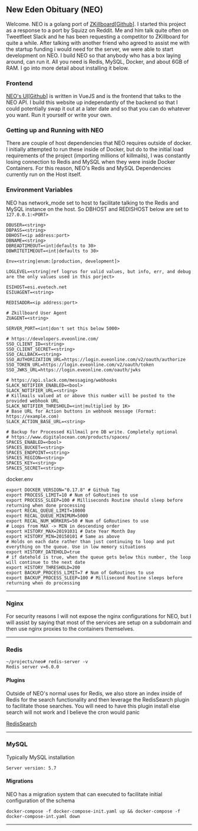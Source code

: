 ## New Eden Obituary (NEO)

Welcome. NEO is a golang port of [ZKillboard](https://zkillboard)[[Github](https://github.com/zkillboard/zkillboard)]. I started this project as a response to a port by Squizz on Reddit. Me and him talk quite often on Tweetfleet Slack and he has been requesting a competitor to ZKillboard for quite a while. After talking with another friend who agreed to assist me with the startup funding i would need for the server, we were able to start development on NEO. I build NEO so that anybody who has a box laying around, can run it. All you need is Redis, MySQL, Docker, and about 6GB of RAM. I go into more detail about installing it below.

### Frontend

[NEO's UI](https://neo.eveisesi.space)[[Github](https://github.com/eveisesi/neo-ui)] is written in VueJS and is the frontend that talks to the NEO API. I build this website up independantly of the backend so that I could potentially swap it out at a later date and so that you can do whatever you want. Run it yourself or write your own.

### Getting up and Running with NEO

There are couple of host dependencies that NEO requires outside of docker. I initially attempted to run these inside of Docker, but do to the initial load requirements of the project (importing millions of killmails), I was constantly losing connection to Redis and MySQL when they were inside Docker Containers. For this reason, NEO's Redis and MySQL Dependencies currently run on the Host itself.

### Environment Variables

NEO has network_mode set to host to facilitate talking to the Redis and MySQL instance on the host.
So DBHOST and REDISHOST below are set to `127.0.0.1:<PORT>`

```
DBUSER=<string>
DBPASS=<string>
DBHOST=<ip address:port>
DBNAME=<string>
DBREADTIMEOUT=<int|defaults to 30>
DBWRITETIMEOUT=<int|defaults to 30>

Env=<string|enum:[production, development]>

LOGLEVEL=<string|ref logrus for valid values, but info, err, and debug are the only values used in this porject>

ESIHOST=esi.evetech.net
ESIUAGENT=<string>

REDISADDR=<ip address:port>

# Zkillboard User Agent
ZUAGENT=<string>

SERVER_PORT=<int|don't set this below 5000>

# https://developers.eveonline.com/
SSO_CLIENT_ID=<string>
SSO_CLIENT_SECRET=<string>
SSO_CALLBACK=<string>
SSO_AUTHORIZATION_URL=https://login.eveonline.com/v2/oauth/authorize
SSO_TOKEN_URL=https://login.eveonline.com/v2/oauth/token
SSO_JWKS_URL=https://login.eveonline.com/oauth/jwks

# https://api.slack.com/messaging/webhooks
SLACK_NOTIFIER_ENABLED=<bool>
SLACK_NOTIFIER_URL=<string>
# Killmails valued at or above this number will be posted to the provided webhook URL
SLACK_NOTIFIER_THRESHOLD=<int|multiplied by 1K>
# Base URL for Action buttons in webhook message (Format: https://example.com)
SLACK_ACTION_BASE_URL=<string>

# Backup for Processed Killmail pre DB write. Completely optional
# https://www.digitalocean.com/products/spaces/
SPACES_ENABLED=<bool>
SPACES_BUCKET=<string>
SPACES_ENDPOINT=<string>
SPACES_REGION=<string>
SPACES_KEY=<string>
SPACES_SECRET=<string>
```

docker.env

```
export DOCKER_VERSION="0.17.8" # Github Tag
export PROCESS_LIMIT=10 # Num of GoRoutines to use
export PROCESS_SLEEP=100 # Milliseconds Routine should sleep before returning when done processing
export RECAL_QUEUE_LIMIT=10000
export RECAL_QUEUE_MINIMUM=5000
export RECAL_NUM_WORKERS=50 # Num of GoRoutines to use
# Loops from MAX -> MIN in descending order
export HISTORY_MAX=20191031 # Date Year Month Day
export HISTORY_MIN=20150101 # Same as above
# Holds on each date rather than just continuing to loop and put everything on the queue. Use in low memory situations
export HISTORY_DATEHOLD=true
# if datehold is true, when the queue gets below this number, the loop will continue to the next date
export HISTORY_THRESHOLD=200
export BACKUP_PROCESS_LIMIT=7 # Num of GoRoutines to use
export BACKUP_PROCESS_SLEEP=100 # Millisecond Routine sleeps before returning when do processing

```

---

### Nginx

For security reasons I will not expose the nginx configurations for NEO, but I will assist by saying that most of the services are setup on a subdomain and then use nginx proxies to the containers themselves.

---

### Redis

```
~/projects/neo# redis-server -v
Redis server v=6.0.0

```

#### Plugins

Outside of NEO's normal uses for Redis, we also store an index inside of Redis for the search functionality and then leverage the RedisSearch plugin to facilitate those searches. You will need to have this plugin install else search will not work and I believe the cron would panic

[RedisSearch](https://github.com/RediSearch/RediSearch)

---

### MySQL

Typically MySQL installation

`Server version: 5.7`

#### Migrations

NEO has a migration system that can executed to facilitate initial configuration of the schema

`docker-compose -f docker-compose-init.yaml up && docker-compose -f docker-compose-int.yaml down`

---
